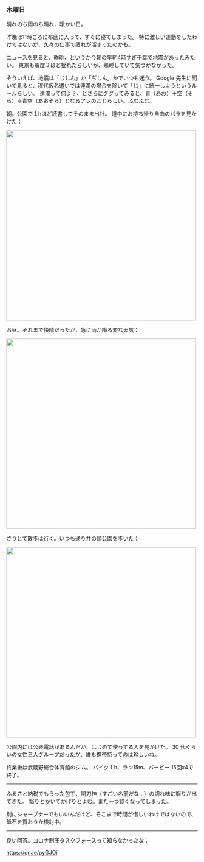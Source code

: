 ### 木曜日

晴れのち雨のち晴れ、暖かい日。

昨晩は11時ごろに布団に入って、すぐに寝てしまった。
特に激しい運動をしたわけではないが、久々の仕事で疲れが溜まったのかも。

ニュースを見ると、昨晩、というか今朝の早朝4時すぎ千葉で地震があったみたい。
東京も震度３ほど揺れたらしいが、熟睡していて気づかなかった。

そういえば、地震は「じしん」か「ぢしん」かでいつも迷う。
Google 先生に聞いて見ると、現代仮名遣いでは連濁の場合を除いて「じ」に統一しようというルールらしい。
連濁って何よ？、とさらにググってみると、青（あお）＋空（そら）→青空（あおぞら）となるアレのことらしい。ふむふむ。

朝。公園で１hほど読書してそのまま出社。
道中にお持ち帰り自由のバラを見かけた：

<img src="https://i.imgur.com/tZv7UqQ.jpg" width="500">

お昼。それまで快晴だったが、急に雨が降る変な天気：

<img src="https://i.imgur.com/YLIaZ5r.png" width="500">

さりとて散歩は行く。いつも通り井の頭公園を歩いた：

<img src="https://i.imgur.com/SAUQbZ6.jpg" width="500">

公園内には公衆電話があるんだが、はじめて使ってる人を見かけた。
30 代ぐらいの女性三人グループだったが、誰も携帯持ってのは珍しいね。

終業後は武蔵野総合体育館のジム。
バイク１h、ラン15m、バーピー 15回x4で終了。

---

ふるさと納税でもらった包丁、関刀神（すごい名前だな...）の切れ味に翳りが出てきた。
翳りとかいてかげりとよむ。また一つ賢くなってしまった。

別にシャープナーでもいいんだけど、そこまで時間が惜しいわけではないので、
砥石を買おうか検討中。

---

良い回答。コロナ制圧タスクフォースって知らなかったな：

https://qr.ae/pyGJOi
